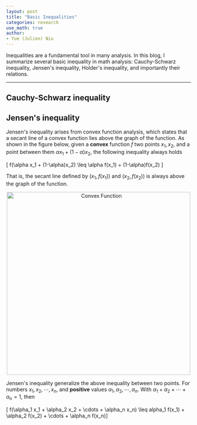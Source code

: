 ```yaml
---
layout: post
title: "Basic Inequalities"
categories: research
use_math: true
author:
- Yue (Julien) Niu
---
```


Inequalities are a fundamental tool in many analysis. In this blog, I summarize several basic inequality in math analysis:
Cauchy-Schwarz inequality, Jensen's inequality, Holder's inequality, and importantly their relations.

---

## Cauchy-Schwarz inequality

## Jensen's inequality

Jensen's inequality arises from convex function analysis, which states that a secant line of a convex function lies above
the graph of the function. As shown in the figure below, given a **convex** function $f$ two points $x_1, x_2$, and a point between them $\alpha x_1 + (1-\alpha)x_2$,
the following inequality always holds

\[ f(\alpha x_1 + (1-\alpha)x_2) \leq \alpha f(x_1) + (1-\alpha)f(x_2) \]

That is, the secant line defined by $(x_1, f(x_1))$ and $(x_2, f(x_2))$ is always above the graph of the function. 

<p style="text-align: center;">
<img src="https://yuehniu.github.io/homepage//assets/fig/dp/convexity.png" alt="Convex Function" width="500"/>
</p>

Jensen's inequality generalize the above inequality between two points. For numbers $x_1, x_2, \cdots, x_n$, and **positive** values $\alpha_1, \alpha_2, \cdots, \alpha_n$.
With $\alpha_1 + \alpha_2 + \cdots + \alpha_n = 1$, then

\[ f(\alpha_1 x_1 + \alpha_2 x_2 + \cdots + \alpha_n x_n) \leq alpha_1 f(x_1) + \alpha_2 f(x_2) + \cdots + \alpha_n f(x_n)\]